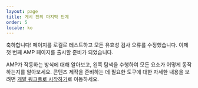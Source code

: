 ```yaml
---
layout: page
title: 게시 전의 마지막 단계
order: 5
locale: ko
---
```


축하합니다! 페이지를 로컬로 테스트하고 모든 유효성 검사 오류를 수정했습니다. 이제 첫 번째 AMP 페이지를 출시할 준비가 되었습니다.

AMP가 작동하는 방식에 대해 알아보고, 왼쪽 탐색을 수행하여 모든 요소가 어떻게 동작하는지를 알아보세요. 콘텐츠 제작을 준비하는 데 필요한 도구에 대한 자세한 내용을 보려면 [개발 워크플로 시작하기](https://developers.google.com/web/tools/setup/)로 이동하세요.
